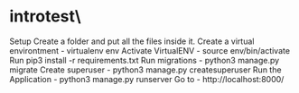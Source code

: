 # introtest\
Setup
Create a folder and put all the files inside it.
Create a virtual environtment - virtualenv env
Activate VirtualENV - source env/bin/activate
Run pip3 install -r requirements.txt
Run migrations - python3 manage.py migrate
Create superuser - python3 manage.py createsuperuser
Run the Application - python3 manage.py runserver
Go to - http://localhost:8000/
